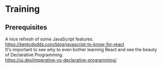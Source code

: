 # Training

## Prerequisites
A nice refresh of some JavaScript features. \
https://kentcdodds.com/blog/javascript-to-know-for-react \
It's important to see why to even bother learning React and see the beauty of Declarative Programming. \
https://ui.dev/imperative-vs-declarative-programming/
